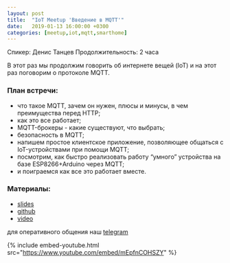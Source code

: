 ```yaml
---
layout: post
title:  "IoT Meetup 'Введение в MQTT'"
date:   2019-01-13 16:00:00 +0300
categories: [meetup,iot,mqtt,smarthome]
---
```


Спикер: Денис Танцев
Продолжительность: 2 часа

В этот раз мы продолжим говорить об интернете вещей (IoT) и на этот раз поговорим о протоколе MQTT.

### План встречи: 

- что такое MQTT, зачем он нужен, плюсы и минусы, в чем преимущества перед HTTP;
- как это все работает;
- MQTT-брокеры - какие существуют, что выбрать;
- безопасность в MQTT;
- напишем простое клиентское приложение, позволяющее общаться с IoT-устройствами при помощи MQTT;
- посмотрим, как быстро реализовать работу “умного” устройства на базе ESP8266+Arduino через MQTT; 
- и поиграемся как все это работает вместе.

### Материалы:

- [slides]
- [github]
- [video]

для оперативного общения наш [telegram]

{% include embed-youtube.html src="https://www.youtube.com/embed/mEpfnCOHSZY" %}

[slides]: https://docs.google.com/presentation/d/1lJe08qbvIazLVnZ-3i6ZvL3BbUFUv6reonA07ukOSqA/edit?usp=sharing
[telegram]: https://t.me/devcomanda
[github]: https://github.com/devcomanda/iot-examples/tree/master/Meetup2
[video]: https://youtu.be/mEpfnCOHSZY